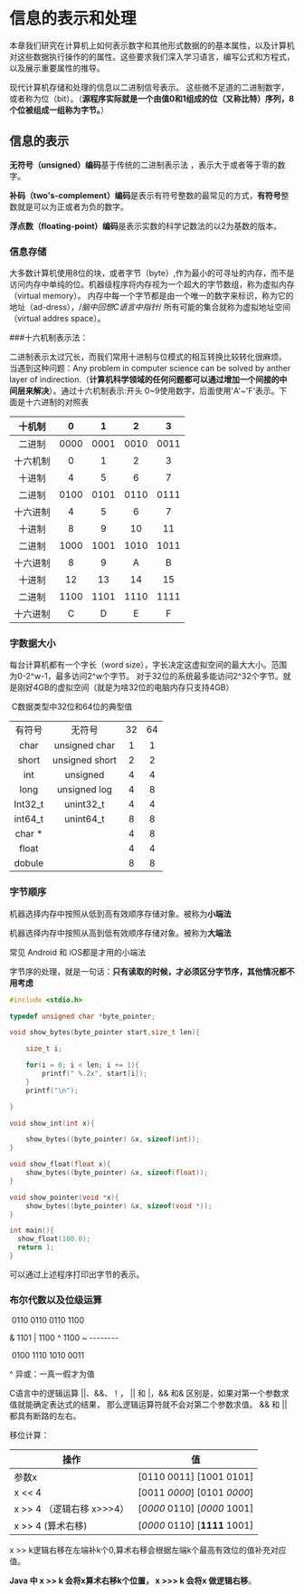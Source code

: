 # 信息的表示和处理

本章我们研究在计算机上如何表示数字和其他形式数据的的基本属性，以及计算机对这些数据执行操作的的属性。这些要求我们深入学习语言，编写公式和方程式，以及展示重要属性的推导。

现代计算机存储和处理的信息以二进制信号表示。 这些微不足道的二进制数字，或者称为位（bit）。（**源程序实际就是一个由值0和1组成的位（又称比特）序列，8个位被组成一组称为字节。**）

## 信息的表示

**无符号（unsigned）编码**基于传统的二进制表示法 ，表示大于或者等于零的数字。

**补码（two's-complement）编码**是表示有符号整数的最常见的方式，**有符号**整数就是可以为正或者为负的数字。

**浮点数（floating-point）编码**是表示实数的科学记数法的以2为基数的版本。

### 信息存储

大多数计算机使用8位的块，或者字节（byte）,作为最小的可寻址的内存，而不是访问内存中单纯的位。机器级程序将内存视为一个超大的字节数组，称为虚拟内存（virtual memory）。 内存中每一个字节都是由一个唯一的数字来标识，称为它的地址（ad-dress），/*脑中回想C语言中指针*/ 所有可能的集合就称为虚拟地址空间（virtual addres space）。

###十六机制表示法：

二进制表示太过冗长，而我们常用十进制与位模式的相互转换比较转化很麻烦。  当遇到这种问题：Any problem  in computer science can be solved by anther layer of indirection.（**计算机科学领域的任何问题都可以通过增加一个间接的中间层来解决**）。通过十六机制表示:开头 0~9使用数字，后面使用'A'~'F'表示。下面是十六进制的对照表

|  十机制  |  0   |  1   |  2   |  3   |
| :------: | :--: | :--: | :--: | :--: |
|  二进制  | 0000 | 0001 | 0010 | 0011 |
| 十六机制 |  0   |  1   |  2   |  3   |
|  十进制  |  4   |  5   |  6   |  7   |
|  二进制  | 0100 | 0101 | 0110 | 0111 |
| 十六进制 |  4   |  5   |  6   |  7   |
|  十进制  |  8   |  9   |  10  |  11  |
|  二进制  | 1000 | 1001 | 1010 | 1011 |
| 十六进制 |  8   |  9   |  A   |  B   |
|  十进制  |  12  |  13  |  14  |  15  |
|  二进制  | 1100 | 1101 | 1110 | 1111 |
| 十六进制 |  C   |  D   |  E   |  F   |

### 字数据大小

每台计算机都有一个字长（word size），字长决定这虚拟空间的最大大小。范围为0-2^w-1，最多访问2^w个字节。 对于32位的系统最多能访问2^32个字节。就是刚好4GB的虚拟空间（就是为啥32位的电脑内存只支持4GB）

​																C数据类型中32位和64位的典型值

|         |                |      |      |
| :-----: | :------------: | :--: | :--: |
| 有符号  |     无符号     |  32  |  64  |
|  char   | unsigned char  |  1   |  1   |
|  short  | unsigned short |  2   |  2   |
|   int   |    unsigned    |  4   |  4   |
|  long   |  unsigned log  |  4   |  8   |
| Int32_t |   unint32_t    |  4   |  4   |
| int64_t |   unint64_t    |  8   |  8   |
| char *  |                |  4   |  8   |
|  float  |                |  4   |  4   |
| dobule  |                |  8   |  8   |

### 字节顺序

机器选择内存中按照从低到高有效顺序存储对象。被称为**小端法**

机器选择内存中按照从高到低有效顺序存储对象。被称为**大端法**

常见 Android 和 iOS都是才用的小端法

字节序的处理，就是一句话：**只有读取的时候，才必须区分字节序，其他情况都不用考虑**

```c
#include <stdio.h>

typedef unsigned char *byte_pointer;

void show_bytes(byte_pointer start,size_t len){

    size_t i;

    for(i = 0; i < len; i += 1){
        printf(" %.2x", start[i]);
    }
    printf("\n");

}

void show_int(int x){

    show_bytes((byte_pointer) &x, sizeof(int));
}

void show_float(float x){
    show_bytes((byte_pointer) &x, sizeof(float));
}

void show_pointer(void *x){
    show_bytes((byte_pointer) &x, sizeof(void *));
}

int main(){
  show_float(100.0);
  return 1;
}

```

可以通过上述程序打印出字节的表示。

### 布尔代数以及位级运算

​		0110				0110				 0110	                 1100

&	 1101			|  1100			^   1100    			~  --------

​		0100				1110				 1010					0011

^ 异或：一真一假才为值

C语言中的逻辑运算 ||、&&、！， || 和 |，&& 和& 区别是，如果对第一个参数求值就能确定表达式的结果， 那么逻辑运算符就不会对第二个参数求值。 && 和 || 都具有断路的左右。

移位计算：

| 操作                      |              值               |
| ------------------------- | :---------------------------: |
| 参数x                     |   [0110 0011]  [1001 0101]    |
| x << 4                    |  [0011 *0000*] [0101 *0000*]  |
| x >> 4 （逻辑右移 x>>>4） |  [*0000* 0110] [*0000* 1001]  |
| x >> 4   (算术右移)       | [*0000* 0110] [**1111** 1001] |

 x >> k逻辑右移在左端补k个0,算术右移会根据左端k个最高有效位的值补充对应值。

**Java 中 x >> k 会将x算术右移k个位置， x >>> k 会将x 做逻辑右移**。





